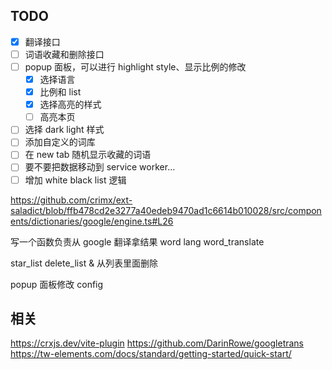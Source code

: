 ## TODO

- [x] 翻译接口
- [ ] 词语收藏和删除接口
- [ ] popup 面板，可以进行 highlight style、显示比例的修改
    - [x] 选择语言
    - [x] 比例和 list
    - [x] 选择高亮的样式
    - [ ] 高亮本页
- [ ] 选择 dark light 样式
- [ ] 添加自定义的词库
- [ ] 在 new tab 随机显示收藏的词语
- [ ] 要不要把数据移动到 service worker...
- [ ] 增加 white black list 逻辑

https://github.com/crimx/ext-saladict/blob/ffb478cd2e3277a40edeb9470ad1c6614b010028/src/components/dictionaries/google/engine.ts#L26

写一个函数负责从 google 翻译拿结果
word lang
word_translate

star_list
delete_list & 从列表里面删除

popup 面板修改 config

## 相关
https://crxjs.dev/vite-plugin
https://github.com/DarinRowe/googletrans
https://tw-elements.com/docs/standard/getting-started/quick-start/